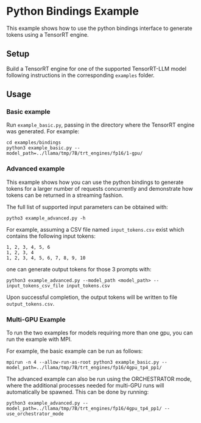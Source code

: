 # Python Bindings Example

This example shows how to use the python bindings interface to generate tokens
using a TensorRT engine.

## Setup

Build a TensorRT engine for one of the supported TensorRT-LLM model following
instructions in the corresponding `examples` folder.

## Usage

### Basic example

Run `example_basic.py`, passing in the directory where the TensorRT engine was generated. For example:

```
cd examples/bindings
python3 example_basic.py --model_path=../llama/tmp/7B/trt_engines/fp16/1-gpu/
```

### Advanced example

This example shows how you can use the python bindings to generate tokens for a larger number of requests concurrently and demonstrate how tokens can be returned in a streaming fashion.

The full list of supported input parameters can be obtained with:
```
pytho3 example_advanced.py -h
```

For example, assuming a CSV file named `input_tokens.csv` exist which contains the following input tokens:
```
1, 2, 3, 4, 5, 6
1, 2, 3, 4
1, 2, 3, 4, 5, 6, 7, 8, 9, 10
```
one can generate output tokens for those 3 prompts with:
```
python3 example_advanced.py --model_path <model_path> --input_tokens_csv_file input_tokens.csv
```
Upon successful completion, the output tokens will be written to file `output_tokens.csv`.

### Multi-GPU Example

To run the two examples for models requiring more than one gpu, you can run the example with MPI.

For example, the basic example can be run as follows:
```
mpirun -n 4 --allow-run-as-root python3 example_basic.py --model_path=../llama/tmp/7B/trt_engines/fp16/4gpu_tp4_pp1/
```

The advanced example can also be run using the ORCHESTRATOR mode, where the additional processes needed for multi-GPU runs will automatically be spawned.
This can be done by running:
```
python3 example_advanced.py --model_path=../llama/tmp/7B/trt_engines/fp16/4gpu_tp4_pp1/ --use_orchestrator_mode
```
